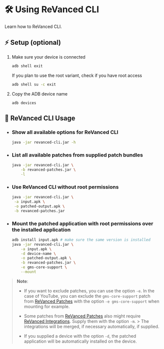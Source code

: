 # 🛠️ Using ReVanced CLI

Learn how to ReVanced CLI.

## ⚡ Setup (optional)

1. Make sure your device is connected

   ```bash
   adb shell exit
   ```

   If you plan to use the root variant, check if you have root access

   ```bash
   adb shell su -c exit
   ```

2. Copy the ADB device name

   ```bash
   adb devices
   ```

## 🔨 ReVanced CLI Usage

- ### Show all available options for ReVanced CLI

  ```bash
  java -jar revanced-cli.jar -h
  ```

- ### List all available patches from supplied patch bundles

  ```bash
  java -jar revanced-cli.jar \
      -b revanced-patches.jar \
      -l
  ```

- ### Use ReVanced CLI without root permissions

  ```bash
  java -jar revanced-cli.jar \
   -a input.apk \
   -o patched-output.apk \
   -b revanced-patches.jar
  ```

- ### Mount the patched application with root permissions over the installed application

  ```bash
  adb install input.apk # make sure the same version is installed
  java -jar revanced-cli.jar \
      -a input.apk \
      -d device-name \
      -o patched-output.apk \
      -b revanced-patches.jar \
      -e gms-core-support \
      --mount
  ```

> **Note**:
>
> - If you want to exclude patches, you can use the option `-e`. In the case of YouTube, you can exclude
    the `gms-core-support` patch from [ReVanced Patches](https://github.com/revanced/revanced-patches) with the
    option `-e gms-core-support` when mounting for example.
>
> - Some patches from [ReVanced Patches](https://github.com/revanced/revanced-patches) also might require
    [ReVanced Integrations](https://github.com/revanced/revanced-integrations). Supply them with the option `-m`.
    > The integrations will be merged, if necessary automatically, if supplied.
>
> - If you supplied a device with the option `-d`, the patched application will be automatically installed on the
    device.
